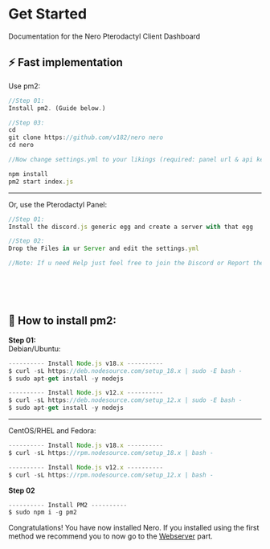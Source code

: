 # Get Started

Documentation for the Nero Pterodactyl Client Dashboard

## :zap:  Fast implementation  
  Use pm2:<br/>
  ```JavaScript
//Step 01:
Install pm2. (Guide below.)

//Step 03:
cd
git clone https://github.com/v182/nero nero
cd nero

//Now change settings.yml to your likings (required: panel url & api key)

npm install
pm2 start index.js
```
___
Or, use the Pterodactyl Panel:
```JavaScript
//Step 01:
Install the discord.js generic egg and create a server with that egg

//Step 02:
Drop the Files in ur Server and edit the settings.yml

//Note: If u need Help just feel free to join the Discord or Report the Issue on GitHub.
``` 
  
<br/><br/><br/>
## :tada:  How to install pm2:

**Step 01:**
<BR/>Debian/Ubuntu:
  ```JavaScript
---------- Install Node.js v18.x ---------- 
$ curl -sL https://deb.nodesource.com/setup_18.x | sudo -E bash -
$ sudo apt-get install -y nodejs

---------- Install Node.js v12.x ----------
$ curl -sL https://deb.nodesource.com/setup_12.x | sudo -E bash -
$ sudo apt-get install -y nodejs
  ```
___
CentOS/RHEL and Fedora:
  ```JavaScript
---------- Install Node.js v18.x ---------- 
$ curl -sL https://rpm.nodesource.com/setup_18.x | bash -

---------- Install Node.js v12.x ----------
$ curl -sL https://rpm.nodesource.com/setup_12.x | bash -
  ```

**Step 02**
  ```JavaScript
---------- Install PM2 ---------- 
$ sudo npm i -g pm2
  ```

  
Congratulations! You have now installed Nero. If you installed using the first method we recommend you to now go to the [Webserver](/webserver) part.
